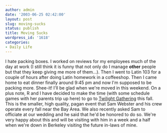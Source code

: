 ```yaml
---
author: admin
date: '2003-06-25 02:42:00'
layout: post
slug: moving-sucks
status: publish
title: Moving Sucks
wordpress_id: '1618'
categories:
- Daily Life
---
```


I hate packing boxes. I worked on reviews for my employees much of the
day at work (I still think it is funny that not only do I manage
**other** people but that they keep giving me more of them...). Then I
went to Latin 103 for a couple of hours after doing Latin homework in a
coffeeshop. Then I came home to eat dinner finally around 9:45 pm and
now I'm supposed to be packing more. Shee-it! I'll be glad when we're
moved in this weekend. On a plus note, R and I have decided to make the
time (with some schedule games with her parents trip up here) to go to
[Twilight Gathering](http://www.twilightgathering.org) this fall. This
is the smaller, high quality, pagan event that Sam Webster and his crew
operate every fall near the Bay Area. We also recently asked Sam to
officiate at our wedding and he said that he'd be honored to do so.
We're very happy about this and will be visiting with him in a week and
a half when we're down in Berkeley visiting the future in-laws of mine.
